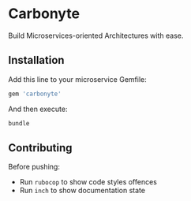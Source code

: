 # Carbonyte
Build Microservices-oriented Architectures with ease.

## Installation
Add this line to your microservice Gemfile:

```ruby
gem 'carbonyte'
```

And then execute:
```bash
bundle
```

## Contributing
Before pushing:
* Run `rubocop` to show code styles offences
* Run `inch` to show documentation state
